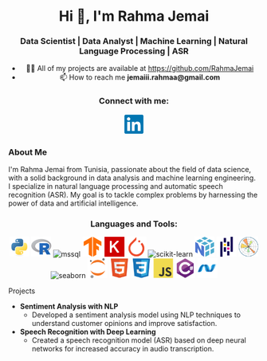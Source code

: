 <!-- Start of HTML code -->
<!DOCTYPE html>
<html lang="en">
<head>
  <meta charset="UTF-8">
  <meta name="viewport" content="width=device-width, initial-scale=1.0">
</head>
<body>
  <h1 align="center">Hi 👋, I'm Rahma Jemai</h1>
  <h3 align="center">Data Scientist | Data Analyst | Machine Learning | Natural Language Processing | ASR</h3>
  
  <ul align="center">
    <li>👨‍💻 All of my projects are available at <a href="https://github.com/RahmaJemai">https://github.com/RahmaJemai</a></li>
    <li>📫 How to reach me <strong>jemaiii.rahmaa@gmail.com</strong></li>
  </ul>
  
  <h3 align="center">Connect with me:</h3>
  <p align="center">
  <a href="https://www.linkedin.com/in/rahma-jemai-/" target="_blank" rel="noreferrer">
    <img src="https://raw.githubusercontent.com/devicons/devicon/master/icons/linkedin/linkedin-original.svg" alt="LinkedIn" width="40" height="40" title="LinkedIn">
  </a>
  <!-- Ajoutez d'autres liens et logos pour d'autres plateformes -->
  </p>

  ### About Me

  <p>I'm Rahma Jemai from Tunisia, passionate about the field of data science, with a solid background in data analysis and machine learning engineering. I specialize in natural language processing and automatic 
  speech recognition (ASR). My goal is to tackle complex problems by harnessing the power of data and artificial intelligence.</p>

  <h3 align="center">Languages and Tools:</h3>
  <p align="center">
    <img src="https://raw.githubusercontent.com/devicons/devicon/master/icons/python/python-original.svg" alt="Python" width="40" height="40" title="Python">
    <img src="https://raw.githubusercontent.com/devicons/devicon/master/icons/r/r-original.svg" alt="R" width="40" height="40" title="R">
    <img src="https://www.svgrepo.com/show/303229/microsoft-sql-server-logo.svg" alt="mssql" width="40" height="40" title="SQL">
    <img src="https://raw.githubusercontent.com/devicons/devicon/master/icons/tensorflow/tensorflow-original.svg" alt="TensorFlow" width="40" height="40" title="TensorFlow">
    <img src="https://raw.githubusercontent.com/devicons/devicon/master/icons/keras/keras-original.svg" alt="Keras" width="40" height="40" title="Keras">
    <img src="https://raw.githubusercontent.com/devicons/devicon/master/icons/pytorch/pytorch-original.svg" alt="PyTorch" width="40" height="40" title="PyTorch">
    <img src="https://scikit-learn.org/stable/_static/scikit-learn-logo-small.png" alt="scikit-learn" width="100" height="40" title="scikit-learn">
    <img src="https://raw.githubusercontent.com/devicons/devicon/master/icons/numpy/numpy-original.svg" alt="NumPy" width="40" height="40" title="NumPy">
    <img src="https://raw.githubusercontent.com/devicons/devicon/master/icons/pandas/pandas-original.svg" alt="Pandas" width="40" height="40" title="Pandas">
    <img src="https://raw.githubusercontent.com/devicons/devicon/master/icons/matplotlib/matplotlib-original.svg" alt="Matplotlib" width="40" height="40" title="Matplotlib">
    <img src="https://seaborn.pydata.org/_images/logo-mark-lightbg.svg" alt="seaborn" width="40" height="40" title="seaborn"/>
    <img src="https://raw.githubusercontent.com/devicons/devicon/master/icons/jupyter/jupyter-original.svg" alt="Jupyter" width="40" height="40" title="Jupyter">
    <img src="https://raw.githubusercontent.com/devicons/devicon/master/icons/html5/html5-original.svg" alt="HTML5" width="40" height="40" title="HTML5">
    <img src="https://raw.githubusercontent.com/devicons/devicon/master/icons/css3/css3-original.svg" alt="CSS3" width="40" height="40" title="CSS3">
    <img src="https://raw.githubusercontent.com/devicons/devicon/master/icons/javascript/javascript-original.svg" alt="JavaScript" width="40" height="40" title="JavaScript">
    <img src="https://raw.githubusercontent.com/devicons/devicon/master/icons/csharp/csharp-original.svg" alt="C#" width="40" height="40" title="C#">
    <img src="https://raw.githubusercontent.com/devicons/devicon/master/icons/dot-net/dot-net-original.svg" alt=".NET" width="40" height="40" title=".NET">
    <!-- Ajoutez d'autres outils et leurs logos correspondants -->
</p>
Projects

<ul>
  <li>
    <strong>Sentiment Analysis with NLP</strong>
    <ul>
      <li>Developed a sentiment analysis model using NLP techniques to understand customer opinions and improve satisfaction.</li>
      <!-- <li><a href="LINK_TO_YOUR_PROJECT_1" target="_blank">GitHub Link</a></li> -->
    </ul>
  </li>

  <li>
    <strong>Speech Recognition with Deep Learning</strong>
    <ul>
      <li>Created a speech recognition model (ASR) based on deep neural networks for increased accuracy in audio transcription.</li>
      <!-- <li><a href="LINK_TO_YOUR_PROJECT_2" target="_blank">GitHub Link</a></li> -->
    </ul>
  </li>
  
</ul>

</body>
</html>
<!-- End of HTML code -->



